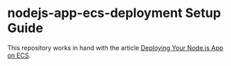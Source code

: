 # nodejs-app-ecs-deployment Setup Guide

This repository works in hand with the article [Deploying Your Node.js App on ECS](https://audrey01.hashnode.dev/deploying-your-nodejs-app-on-ecs).

